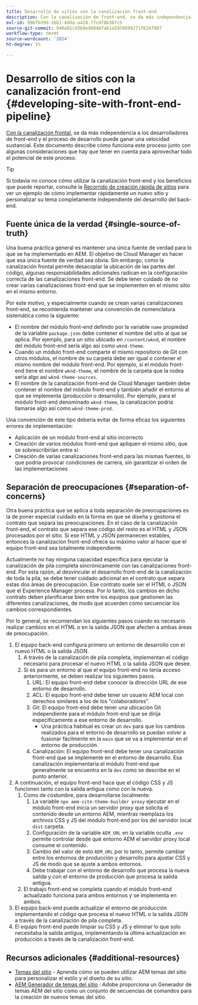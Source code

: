 ```yaml
---
title: Desarrollo de sitios con la canalización front-end
description: Con la canalización de front-end, se da más independencia a los desarrolladores de front-end y el proceso de desarrollo puede ganar una velocidad sustancial.
exl-id: 996fb39d-1bb1-4dda-a418-77cdf8b307c5
source-git-commit: 940a01cd3b9e4804bfab1a5970699271f624f087
workflow-type: tm+mt
source-wordcount: '1024'
ht-degree: 1%

---
```


# Desarrollo de sitios con la canalización front-end {#developing-site-with-front-end-pipeline}

[Con la canalización frontal,](/help/implementing/cloud-manager/configuring-pipelines/introduction-ci-cd-pipelines.md#front-end) se da más independencia a los desarrolladores de front-end y el proceso de desarrollo puede ganar una velocidad sustancial. Este documento describe cómo funciona este proceso junto con algunas consideraciones que hay que tener en cuenta para aprovechar todo el potencial de este proceso.

>[!TIP]
>
>Si todavía no conoce cómo utilizar la canalización front-end y los beneficios que puede reportar, consulte la [Recorrido de creación rápida de sitios](/help/journey-sites/quick-site/overview.md) para ver un ejemplo de cómo implementar rápidamente un nuevo sitio y personalizar su tema completamente independiente del desarrollo del back-end.

## Fuente única de la verdad {#single-source-of-truth}

Una buena práctica general es mantener una única fuente de verdad para lo que se ha implementado en AEM. El objetivo de Cloud Manager es hacer que esa única fuente de verdad sea obvia. Sin embargo, como la canalización frontal permite desacoplar la ubicación de las partes del código, algunas responsabilidades adicionales radican en la configuración correcta de las canalizaciones front-end. Se debe tener cuidado de no crear varias canalizaciones front-end que se implementen en el mismo sitio en el mismo entorno.

Por este motivo, y especialmente cuando se crean varias canalizaciones front-end, se recomienda mantener una convención de nomenclatura sistemática como la siguiente:

* El nombre del módulo front-end definido por la variable `name` propiedad de la variable `package.json` debe contener el nombre del sitio al que se aplica. Por ejemplo, para un sitio ubicado en `/content/wknd`, el nombre del módulo front-end sería algo así como `wknd-theme`.
* Cuando un módulo front-end comparte el mismo repositorio de Git con otros módulos, el nombre de su carpeta debe ser igual o contener el mismo nombre del módulo front-end. Por ejemplo, si el módulo front-end tiene el nombre `wknd-theme`, el nombre de la carpeta que la rodea sería algo así `wknd-theme-sources`.
* El nombre de la canalización front-end de Cloud Manager también debe contener el nombre del módulo front-end y también añadir el entorno al que se implementa (producción o desarrollo). Por ejemplo, para el módulo front-end denominado `wknd-theme`, la canalización podría llamarse algo así como `wknd-theme-prod`.

Una convención de este tipo debería evitar de forma eficaz los siguientes errores de implementación:

* Aplicación de un módulo front-end al sitio incorrecto
* Creación de varios módulos front-end que apliquen el mismo sitio, que se sobrescribirían entre sí
* Creación de varias canalizaciones front-end para las mismas fuentes, lo que podría provocar condiciones de carrera, sin garantizar el orden de las implementaciones

## Separación de preocupaciones {#separation-of-concerns}

Otra buena práctica que se aplica a toda separación de preocupaciones es la de poner especial cuidado en la forma en que se diseña y gestiona el contrato que separa las preocupaciones. En el caso de la canalización front-end, el contrato que separa ese código del resto es el HTML y JSON procesados por el sitio. Si ese HTML y JSON permanecen estables, entonces la canalización front-end ofrece su máximo valor al hacer que el equipo front-end sea totalmente independiente.

Actualmente no hay ninguna capacidad específica para ejecutar la canalización de pila completa sincrónicamente con las canalizaciones front-end. Por esta razón, al desvincular el desarrollo front-end de la canalización de toda la pila, se debe tener cuidado adicional en el contrato que separa estas dos áreas de preocupación. Ese contrato suele ser el HTML o JSON que el Experience Manager procesa. Por lo tanto, los cambios en dicho contrato deben planificarse bien entre los equipos que gestionen las diferentes canalizaciones, de modo que acuerden cómo secuenciar los cambios correspondientes.

Por lo general, se recomiendan los siguientes pasos cuando es necesario realizar cambios en el HTML o en la salida JSON que afecten a ambas áreas de preocupación.

1. El equipo back-end configura primero un entorno de desarrollo con el nuevo HTML o la salida JSON.
   1. A través de la canalización de pila completa, implementan el código necesario para procesar el nuevo HTML o la salida JSON que desee.
   1. Si es para un entorno al que el equipo front-end no tenía acceso anteriormente, se deben realizar los siguientes pasos.
      1. URL: El equipo front-end debe conocer la dirección URL de ese entorno de desarrollo.
      1. ACL: El equipo front-end debe tener un usuario AEM local con derechos similares a los de los &quot;colaboradores&quot;.
      1. Git: El equipo front-end debe tener una ubicación Git independiente para el módulo front-end que se dirija específicamente a ese entorno de desarrollo.
         * Una práctica habitual es crear un `dev` para que los cambios realizados para el entorno de desarrollo se puedan volver a fusionar fácilmente en la `main` que se va a implementar en el entorno de producción.
      1. Canalización: El equipo front-end debe tener una canalización front-end que se implemente en el entorno de desarrollo. Esa canalización implementaría el módulo front-end que generalmente se encuentra en la `dev` como se describe en el punto anterior.
1. A continuación, el equipo front-end hace que el código CSS y JS funcionen tanto con la salida antigua como con la nueva.
   1. Como de costumbre, para desarrollarse localmente:
      1. La variable `npx aem-site-theme-builder proxy` ejecutar en el módulo front-end inicia un servidor proxy que solicita el contenido desde un entorno AEM, mientras reemplaza los archivos CSS y JS del módulo front-end por los del servidor local `dist` carpeta.
      1. Configuración de la variable `AEM_URL` en la variable oculta `.env` permite controlar desde qué entorno AEM el servidor proxy local consume el contenido.
      1. Cambio del valor de esto `AEM_URL` por lo tanto, permite cambiar entre los entornos de producción y desarrollo para ajustar CSS y JS de modo que se ajuste a ambos entornos.
      1. Debe trabajar con el entorno de desarrollo que procesa la nueva salida y con el entorno de producción que procesa la salida antigua.
   1. El trabajo front-end se completa cuando el módulo front-end actualizado funciona para ambos entornos y se implementa en ambos.
1. El equipo back-end puede actualizar el entorno de producción implementando el código que procesa el nuevo HTML o la salida JSON a través de la canalización de pila completa.
1. El equipo front-end puede limpiar su CSS y JS y eliminar lo que solo necesitaba la salida antigua, implementando la última actualización en producción a través de la canalización front-end.

## Recursos adicionales {#additional-resources}

* [Temas del sitio](/help/sites-cloud/administering/site-creation/site-themes.md) - Aprenda cómo se pueden utilizar AEM temas del sitio para personalizar el estilo y el diseño de su sitio.
* [AEM Generador de temas del sitio](https://github.com/adobe/aem-site-theme-builder) : Adobe proporciona un Generador de temas AEM del sitio como un conjunto de secuencias de comandos para la creación de nuevos temas del sitio.
